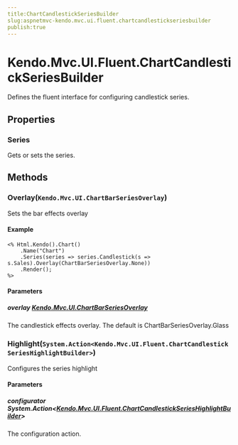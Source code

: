 ```yaml
---
title:ChartCandlestickSeriesBuilder
slug:aspnetmvc-kendo.mvc.ui.fluent.chartcandlestickseriesbuilder
publish:true
---
```


# Kendo.Mvc.UI.Fluent.ChartCandlestickSeriesBuilder
Defines the fluent interface for configuring candlestick series.


## Properties
### Series
Gets or sets the series.



## Methods

### Overlay(`Kendo.Mvc.UI.ChartBarSeriesOverlay`)
Sets the bar effects overlay


#### Example

    <% Html.Kendo().Chart()
        .Name("Chart")
        .Series(series => series.Candlestick(s => s.Sales).Overlay(ChartBarSeriesOverlay.None))
        .Render();
    %>
        


#### Parameters

##### overlay [Kendo.Mvc.UI.ChartBarSeriesOverlay](/api/wrappers/aspnet-mvc/Kendo.Mvc.UI/ChartBarSeriesOverlay)
The candlestick effects overlay. The default is ChartBarSeriesOverlay.Glass




### Highlight(`System.Action<Kendo.Mvc.UI.Fluent.ChartCandlestickSeriesHighlightBuilder>`)
Configures the series highlight



#### Parameters

##### configurator System.Action<[Kendo.Mvc.UI.Fluent.ChartCandlestickSeriesHighlightBuilder](/api/wrappers/aspnet-mvc/Kendo.Mvc.UI.Fluent/ChartCandlestickSeriesHighlightBuilder)>
The configuration action.





